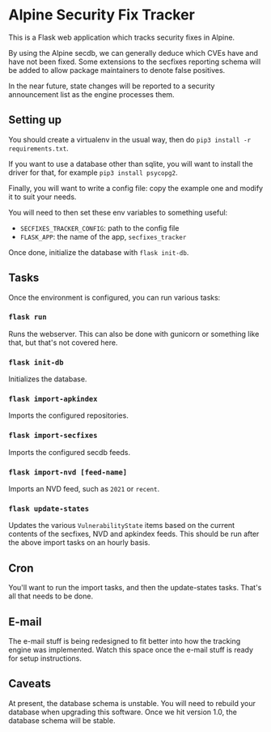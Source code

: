 # Alpine Security Fix Tracker

This is a Flask web application which tracks security fixes in Alpine.

By using the Alpine secdb, we can generally deduce which CVEs have and have
not been fixed.  Some extensions to the secfixes reporting schema will be added
to allow package maintainers to denote false positives.

In the near future, state changes will be reported to a security announcement
list as the engine processes them.

## Setting up

You should create a virtualenv in the usual way, then do `pip3 install -r requirements.txt`.

If you want to use a database other than sqlite, you will want to install the driver for that,
for example `pip3 install psycopg2`.

Finally, you will want to write a config file: copy the example one and modify it to suit
your needs.

You will need to then set these env variables to something useful:

* `SECFIXES_TRACKER_CONFIG`: path to the config file
* `FLASK_APP`: the name of the app, `secfixes_tracker`

Once done, initialize the database with `flask init-db`.

## Tasks

Once the environment is configured, you can run various tasks:

### `flask run`

Runs the webserver.  This can also be done with gunicorn or something like that,
but that's not covered here.

### `flask init-db`

Initializes the database.

### `flask import-apkindex`

Imports the configured repositories.

### `flask import-secfixes`

Imports the configured secdb feeds.

### `flask import-nvd [feed-name]`

Imports an NVD feed, such as `2021` or `recent`.

### `flask update-states`

Updates the various `VulnerabilityState` items based on the current contents of
the secfixes, NVD and apkindex feeds.  This should be run after the above import
tasks on an hourly basis.

## Cron

You'll want to run the import tasks, and then the update-states tasks.  That's all
that needs to be done.

## E-mail

The e-mail stuff is being redesigned to fit better into how the tracking engine was
implemented.  Watch this space once the e-mail stuff is ready for setup instructions.

## Caveats

At present, the database schema is unstable.  You will need to rebuild your database
when upgrading this software.  Once we hit version 1.0, the database schema will
be stable.